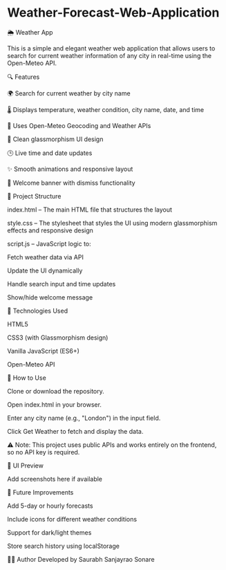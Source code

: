 # Weather-Forecast-Web-Application
🌦️ Weather App

This is a simple and elegant weather web application that allows users to search for current weather information of any city in real-time using the Open-Meteo API.

🔍 Features

🌍 Search for current weather by city name

🌡️ Displays temperature, weather condition, city name, date, and time

📍 Uses Open-Meteo Geocoding and Weather APIs

🧊 Clean glassmorphism UI design

🕒 Live time and date updates

✨ Smooth animations and responsive layout

💬 Welcome banner with dismiss functionality


📁 Project Structure

index.html – The main HTML file that structures the layout

style.css – The stylesheet that styles the UI using modern glassmorphism effects and responsive design

script.js – JavaScript logic to:

Fetch weather data via API

Update the UI dynamically

Handle search input and time updates

Show/hide welcome message


🧠 Technologies Used

HTML5

CSS3 (with Glassmorphism design)

Vanilla JavaScript (ES6+)

Open-Meteo API

🚀 How to Use

Clone or download the repository.

Open index.html in your browser.

Enter any city name (e.g., "London") in the input field.

Click Get Weather to fetch and display the data.

⚠️ Note: This project uses public APIs and works entirely on the frontend, so no API key is required.

📸 UI Preview

Add screenshots here if available


📌 Future Improvements

Add 5-day or hourly forecasts

Include icons for different weather conditions

Support for dark/light themes

Store search history using localStorage

🧑‍💻 Author
Developed by 
Saurabh Sanjayrao Sonare

